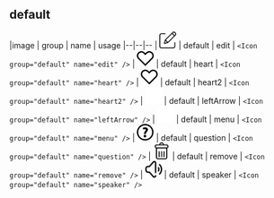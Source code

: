 ## default

|image | group | name | usage
|--|--|--
| <img src="./default/edit.svg" alt="edit" width="30" height="30"/> | default | edit | `<Icon group="default" name="edit" />`
| <img src="./default/heart.svg" alt="heart" width="30" height="30"/> | default | heart | `<Icon group="default" name="heart" />`
| <img src="./default/heart2.svg" alt="heart2" width="30" height="30"/> | default | heart2 | `<Icon group="default" name="heart2" />`
| <img src="./default/leftArrow.svg" alt="leftArrow" width="30" height="30"/> | default | leftArrow | `<Icon group="default" name="leftArrow" />`
| <img src="./default/menu.svg" alt="menu" width="30" height="30"/> | default | menu | `<Icon group="default" name="menu" />`
| <img src="./default/question.svg" alt="question" width="30" height="30"/> | default | question | `<Icon group="default" name="question" />`
| <img src="./default/remove.svg" alt="remove" width="30" height="30"/> | default | remove | `<Icon group="default" name="remove" />`
| <img src="./default/speaker.svg" alt="speaker" width="30" height="30"/> | default | speaker | `<Icon group="default" name="speaker" />`